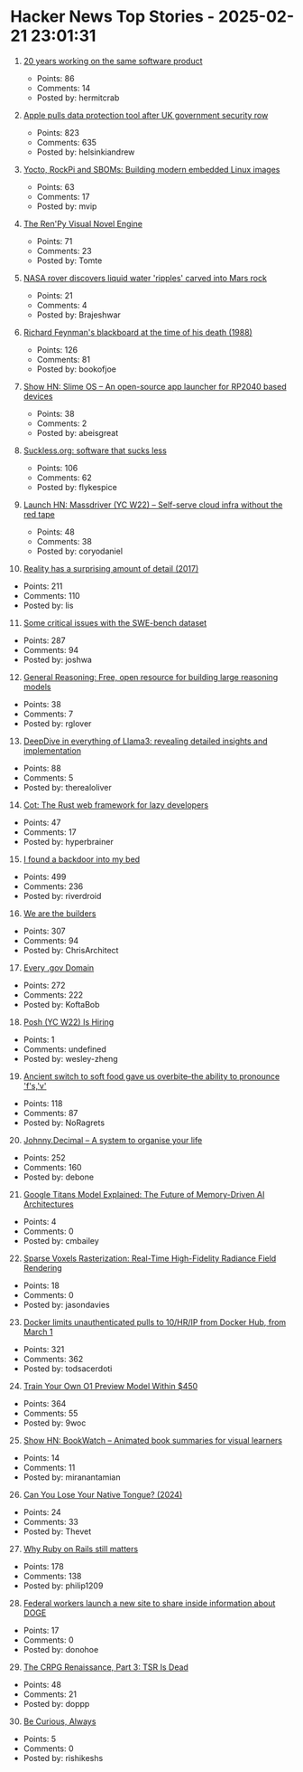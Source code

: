 # Hacker News Top Stories - 2025-02-21 23:01:31

1. [20 years working on the same software product](https://successfulsoftware.net/2025/02/21/20-years-working-on-the-same-software-product/)
   - Points: 86
   - Comments: 14
   - Posted by: hermitcrab

2. [Apple pulls data protection tool after UK government security row](https://www.bbc.com/news/articles/cgj54eq4vejo)
   - Points: 823
   - Comments: 635
   - Posted by: helsinkiandrew

3. [Yocto, RockPi and SBOMs: Building modern embedded Linux images](https://vpetersson.com/2025/02/21/yocto-rockpi-and-sboms.html)
   - Points: 63
   - Comments: 17
   - Posted by: mvip

4. [The Ren'Py Visual Novel Engine](https://www.renpy.org/)
   - Points: 71
   - Comments: 23
   - Posted by: Tomte

5. [NASA rover discovers liquid water 'ripples' carved into Mars rock](https://www.livescience.com/space/mars/nasa-rover-discovers-liquid-water-ripples-carved-into-mars-rock-and-it-could-rewrite-the-red-planets-history)
   - Points: 21
   - Comments: 4
   - Posted by: Brajeshwar

6. [Richard Feynman's blackboard at the time of his death (1988)](https://digital.archives.caltech.edu/collections/Images/1.10-29/)
   - Points: 126
   - Comments: 81
   - Posted by: bookofjoe

7. [Show HN: Slime OS – An open-source app launcher for RP2040 based devices](https://github.com/abeisgoat/slime_os)
   - Points: 38
   - Comments: 2
   - Posted by: abeisgreat

8. [Suckless.org: software that sucks less](https://suckless.org/)
   - Points: 106
   - Comments: 62
   - Posted by: flykespice

9. [Launch HN: Massdriver (YC W22) – Self-serve cloud infra without the red tape](undefined)
   - Points: 48
   - Comments: 38
   - Posted by: coryodaniel

10. [Reality has a surprising amount of detail (2017)](http://johnsalvatier.org/blog/2017/reality-has-a-surprising-amount-of-detail)
   - Points: 211
   - Comments: 110
   - Posted by: lis

11. [Some critical issues with the SWE-bench dataset](https://arxiv.org/abs/2410.06992)
   - Points: 287
   - Comments: 94
   - Posted by: joshwa

12. [General Reasoning: Free, open resource for building large reasoning models](https://gr.inc/)
   - Points: 38
   - Comments: 7
   - Posted by: rglover

13. [DeepDive in everything of Llama3: revealing detailed insights and implementation](https://github.com/therealoliver/Deepdive-llama3-from-scratch)
   - Points: 88
   - Comments: 5
   - Posted by: therealoliver

14. [Cot: The Rust web framework for lazy developers](https://cot.rs/)
   - Points: 47
   - Comments: 17
   - Posted by: hyperbrainer

15. [I found a backdoor into my bed](https://trufflesecurity.com/blog/removing-jeff-bezos-from-my-bed)
   - Points: 499
   - Comments: 236
   - Posted by: riverdroid

16. [We are the builders](https://www.wethebuilders.org/)
   - Points: 307
   - Comments: 94
   - Posted by: ChrisArchitect

17. [Every .gov Domain](https://flatgithub.com/cisagov/dotgov-data/blob/main/?filename=current-full.csv&sha=7dc7d24fba91f571692112d92b6a8fbe7aecbba2)
   - Points: 272
   - Comments: 222
   - Posted by: KoftaBob

18. [Posh (YC W22) Is Hiring](https://www.ycombinator.com/companies/posh/jobs/XeXjwIu-energy-analysis-modeling-engineer)
   - Points: 1
   - Comments: undefined
   - Posted by: wesley-zheng

19. [Ancient switch to soft food gave us overbite–the ability to pronounce 'f's,'v'](https://www.science.org/content/article/ancient-switch-soft-food-gave-us-overbite-and-ability-pronounce-f-s-and-v-s)
   - Points: 118
   - Comments: 87
   - Posted by: NoRagrets

20. [Johnny.Decimal – A system to organise your life](https://johnnydecimal.com)
   - Points: 252
   - Comments: 160
   - Posted by: debone

21. [Google Titans Model Explained: The Future of Memory-Driven AI Architectures](https://medium.com/@sahin.samia/google-titans-model-explained-the-future-of-memory-driven-ai-architectures-109ed6b4a7d8)
   - Points: 4
   - Comments: 0
   - Posted by: cmbailey

22. [Sparse Voxels Rasterization: Real-Time High-Fidelity Radiance Field Rendering](https://svraster.github.io/)
   - Points: 18
   - Comments: 0
   - Posted by: jasondavies

23. [Docker limits unauthenticated pulls to 10/HR/IP from Docker Hub, from March 1](https://docs.docker.com/docker-hub/usage/)
   - Points: 321
   - Comments: 362
   - Posted by: todsacerdoti

24. [Train Your Own O1 Preview Model Within $450](https://sky.cs.berkeley.edu/project/sky-t1/)
   - Points: 364
   - Comments: 55
   - Posted by: 9woc

25. [Show HN: BookWatch – Animated book summaries for visual learners](https://bookwatch.com)
   - Points: 14
   - Comments: 11
   - Posted by: miranantamian

26. [Can You Lose Your Native Tongue? (2024)](https://www.nytimes.com/2024/05/14/magazine/native-language-loss.html)
   - Points: 24
   - Comments: 33
   - Posted by: Thevet

27. [Why Ruby on Rails still matters](https://www.contraption.co/rails-versus-nextjs/)
   - Points: 178
   - Comments: 138
   - Posted by: philip1209

28. [Federal workers launch a new site to share inside information about DOGE](https://www.theverge.com/news/617014/federal-workers-we-the-builders-website-doge)
   - Points: 17
   - Comments: 0
   - Posted by: donohoe

29. [The CRPG Renaissance, Part 3: TSR Is Dead](https://www.filfre.net/2025/02/the-crpg-renaissance-part-3-tsr-is-dead/)
   - Points: 48
   - Comments: 21
   - Posted by: doppp

30. [Be Curious, Always](https://rishikeshs.com/be-curious/)
   - Points: 5
   - Comments: 0
   - Posted by: rishikeshs

